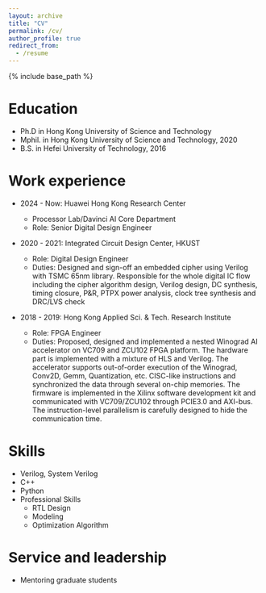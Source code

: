 ```yaml
---
layout: archive
title: "CV"
permalink: /cv/
author_profile: true
redirect_from:
  - /resume
---
```


{% include base_path %}

Education
======
* Ph.D in Hong Kong University of Science and Technology
* Mphil. in Hong Kong University of Science and Technology, 2020
* B.S. in Hefei University of Technology, 2016

Work experience
======
* 2024 - Now: Huawei Hong Kong Research Center
  * Processor Lab/Davinci AI Core Department
  * Role: Senior Digital Design Engineer

* 2020 - 2021: Integrated Circuit Design Center, HKUST
  * Role: Digital Design Engineer
  * Duties: Designed and sign-off an embedded cipher using Verilog with TSMC 65nm library. Responsible for the whole digital IC flow including the cipher algorithm design, Verilog design, DC synthesis, timing closure, P&R, PTPX power analysis, clock tree synthesis and DRC/LVS check

* 2018 - 2019: Hong Kong Applied Sci. & Tech. Research Institute
  * Role: FPGA Engineer
  * Duties: Proposed, designed and implemented a nested Winograd AI accelerator on VC709 and ZCU102 FPGA platform. The hardware part is implemented with a mixture of HLS and Verilog. The accelerator supports out-of-order execution of the Winograd, Conv2D, Gemm, Quantization, etc. CISC-like instructions and synchronized the data through several on-chip memories. The firmware is implemented in the Xilinx software development kit and communicated with VC709/ZCU102 through PCIE3.0 and AXI-bus. The instruction-level parallelism is carefully designed to hide the communication time.
  
Skills
======
* Verilog, System Verilog
* C++
* Python
* Professional Skills
  * RTL Design
  * Modeling
  * Optimization Algorithm
  
Service and leadership
======
* Mentoring graduate students 
